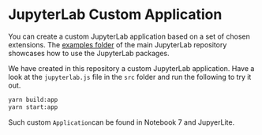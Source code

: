 # JupyterLab Custom Application

You can create a custom JupyterLab application based on a set of chosen extensions. The [examples folder](https://github.com/jupyterlab/jupyterlab/tree/master/examples) of the main JupyterLab repository showcases how to use the JupyterLab packages.

We have created in this repository a custom JupyterLab application. Have a look at the `jupyterlab.js` file in the `src` folder and run the following to try it out.

```bash
yarn build:app
yarn start:app
```

Such custom `Application`can be found in Notebook 7 and JupyerLite.

